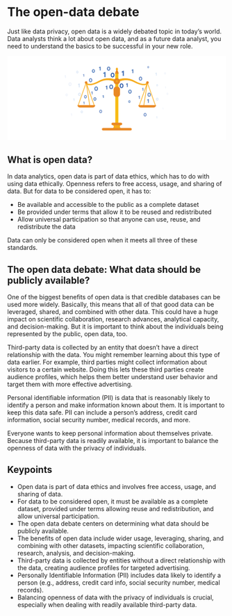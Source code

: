 # The open-data debate

Just like data privacy, open data is a widely debated topic in today’s world. Data analysts think a lot about open data, and as a future data analyst, you need to understand the basics to be successful in your new role.

![x](./resources/img-1.png)

## What is open data?

In data analytics, open data is part of data ethics, which has to do with using data ethically. Openness refers to free access, usage, and sharing of data. But for data to be considered open, it has to:

- Be available and accessible to the public as a complete dataset
- Be provided under terms that allow it to be reused and redistributed
- Allow universal participation so that anyone can use, reuse, and redistribute the data

Data can only be considered open when it meets all three of these standards.

## The open data debate: What data should be publicly available?

One of the biggest benefits of open data is that credible databases can be used more widely. Basically, this means that all of that good data can be leveraged, shared, and combined with other data. This could have a huge impact on scientific collaboration, research advances, analytical capacity, and decision-making. But it is important to think about the individuals being represented by the public, open data, too.

Third-party data is collected by an entity that doesn’t have a direct relationship with the data. You might remember learning about this type of data earlier. For example, third parties might collect information about visitors to a certain website. Doing this lets these third parties create audience profiles, which helps them better understand user behavior and target them with more effective advertising.

Personal identifiable information (PII) is data that is reasonably likely to identify a person and make information known about them. It is important to keep this data safe. PII can include a person’s address, credit card information, social security number, medical records, and more.

Everyone wants to keep personal information about themselves private. Because third-party data is readily available, it is important to balance the openness of data with the privacy of individuals.

## Keypoints

- Open data is part of data ethics and involves free access, usage, and sharing of data.
- For data to be considered open, it must be available as a complete dataset, provided under terms allowing reuse and redistribution, and allow universal participation.
- The open data debate centers on determining what data should be publicly available.
- The benefits of open data include wider usage, leveraging, sharing, and combining with other datasets, impacting scientific collaboration, research, analysis, and decision-making.
- Third-party data is collected by entities without a direct relationship with the data, creating audience profiles for targeted advertising.
- Personally Identifiable Information (PII) includes data likely to identify a person (e.g., address, credit card info, social security number, medical records).
- Balancing openness of data with the privacy of individuals is crucial, especially when dealing with readily available third-party data.
